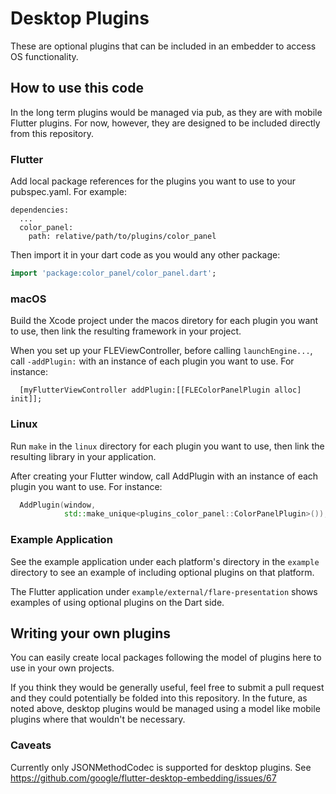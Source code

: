 # Desktop Plugins

These are optional plugins that can be included in an embedder to access OS
functionality.

## How to use this code

In the long term plugins would be managed via pub, as they are with mobile
Flutter plugins. For now, however, they are designed to be included directly
from this repository.

### Flutter

Add local package references for the plugins you want to use to your
pubspec.yaml. For example:

```
dependencies:
  ...
  color_panel:
    path: relative/path/to/plugins/color_panel
```

Then import it in your dart code as you would any other package:
```dart
import 'package:color_panel/color_panel.dart';
```

### macOS

Build the Xcode project under the macos diretory for each plugin you
want to use, then link the resulting framework in your project.

When you set up your FLEViewController, before calling `launchEngine...`,
call `-addPlugin:` with an instance of each plugin you want to use. For
instance:

```objc
  [myFlutterViewController addPlugin:[[FLEColorPanelPlugin alloc] init]];
```

### Linux

Run `make` in the `linux` directory for each plugin you want to use, then
link the resulting library in your application.

After creating your Flutter window, call AddPlugin with an instance of each
plugin you want to use. For instance:

```cpp
  AddPlugin(window,
            std::make_unique<plugins_color_panel::ColorPanelPlugin>());
```

### Example Application

See the example application under each platform's directory in the `example`
directory to see an example of including optional plugins on that platform.

The Flutter application under `example/external/flare-presentation` shows examples of using
optional plugins on the Dart side.

## Writing your own plugins

You can easily create local packages following the model of plugins here to
use in your own projects.

If you think they would be generally useful, feel free to submit a pull request
and they could potentially be folded into this repository. In the future, as
noted above, desktop plugins would be managed using a model like mobile
plugins where that wouldn't be necessary.

### Caveats

Currently only JSONMethodCodec is supported for desktop plugins. See
https://github.com/google/flutter-desktop-embedding/issues/67
